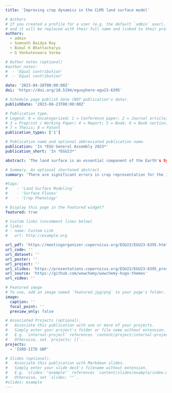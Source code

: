 ```yaml
---
title: 'Improving crop dynamics in the CLM5 land surface model'

# Authors
# If you created a profile for a user (e.g. the default `admin` user), write the username (folder name) here
# and it will be replaced with their full name and linked to their profile.
authors:
  - admin
  - Somnath Baidya Roy
  - Bimal K Bhattacharya
  - G Venkateswara Varma

# Author notes (optional)
#author_notes:
#  - 'Equal contribution'
#  - 'Equal contribution'

date: '2023-04-20T00:00:00Z'
doi: 'https://doi.org/10.5194/egusphere-egu23-6395'

# Schedule page publish date (NOT publication's date).
publishDate: '2023-08-23T00:00:00Z'

# Publication type.
# Legend: 0 = Uncategorized; 1 = Conference paper; 2 = Journal article;
# 3 = Preprint / Working Paper; 4 = Report; 5 = Book; 6 = Book section;
# 7 = Thesis; 8 = Patent
publication_types: ['1']

# Publication name and optional abbreviated publication name.
publication: 'In *EGU General Assembly 2023*'
publication_short: 'In *EGU23*'

abstract: 'The land surface is an essential component of the Earth's System that interacts with the atmosphere via mass, momentum, and energy exchange. Croplands are one of the most common types of land use. Therefore, a comprehensive understanding of land-atmosphere interactions requires understanding the biogeochemical and biogeophysical processes and interactions in agroecosystems. Earth System Models (ESMs) can simulate the complex physical, chemical, and biological processes within and between the earth's land, atmosphere, ocean, and other spheres. Croplands have not received adequate attention in ESMs and were previously represented as grasslands. Land components in ESMs, such as the Community Land Model version 5 (CLM5) in the Community Earth System Model (CESM), have recently begun to include specific crops. The addition of crops to land models improved the simulation of energy, carbon, and water fluxes from land. CLM5 can represent a wide range of crops all over the world. However, there are significant errors in crop representation for the Indian region, including cropping areas, cropping season, irrigation, and crop characteristics. CLM5's estimated annual yield of wheat and rice has significant biases compared to UN-FAO estimates due to differences in growing seasons. Furthermore, observational data on the phenology of spring wheat and rice are scarce in the Indian region. As a result, crop growth model simulations in the Indian region suffer from poor calibration and validation. India is the world's second-largest producer of wheat and rice. Rice and wheat croplands cover more than 70 million ha combined. The current study aims to improve CLM5's representation of spring wheat and rice crops. This is accomplished by incorporating a crop planting window based on observations, wheat and rice cultivated area and irrigated cropland maps from district-level data. To further improve the crop models, we digitized historical crop phenology data and used them for model calibration and validation. Correcting the spring wheat and rice growing seasons in CLM5 over India has greatly improved crop phenology, yield, and irrigation pattern. As a result, the energy, carbon, and water fluxes are better estimated than the default CLM5 model. If the improved CLM5 is incorporated into the CESM, this can also improve the simulation of atmospheric phenomena.'

# Summary. An optional shortened abstract.
summary: 'There are significant errors in crop representation for the Indian region, including cropping areas, cropping season, irrigation, and crop characteristics. CLM5's estimated annual yield of wheat and rice has significant biases compared to UN-FAO estimates due to differences in growing seasons. Furthermore, observational data on the phenology of spring wheat and rice are scarce in the Indian region. As a result, crop growth model simulations in the Indian region suffer from poor calibration and validation. Improving the spring wheat and rice growing seasons in CLM5 over India has greatly improved crop phenology, yield, and irrigation pattern. As a result, the energy, carbon, and water fluxes are better estimated than the default CLM5 model.'

#tags: 
#    - 'Land Surface Modeling'
#    - 'Surface Fluxes'
#    - 'Crop Phenology'

# Display this page in the Featured widget?
featured: true

# Custom links (uncomment lines below)
# links:
# - name: Custom Link
#   url: http://example.org

url_pdf: 'https://meetingorganizer.copernicus.org/EGU23/EGU23-6395.html?pdf'
url_code: ''
url_dataset: ''
url_poster: ''
url_project: ''
url_slides: 'https://presentations.copernicus.org/EGU23/EGU23-6395_presentation-h557244.pdf'
url_source: 'https://github.com/wowchemy/wowchemy-hugo-themes'
url_video: ''

# Featured image
# To use, add an image named `featured.jpg/png` to your page's folder.
image:
  caption: ''
  focal_point: ''
  preview_only: false

# Associated Projects (optional).
#   Associate this publication with one or more of your projects.
#   Simply enter your project's folder or file name without extension.
#   E.g. `internal-project` references `content/project/internal-project/index.md`.
#   Otherwise, set `projects: []`.
projects:
  - 'ISRO-IITD GBP'

# Slides (optional).
#   Associate this publication with Markdown slides.
#   Simply enter your slide deck's filename without extension.
#   E.g. `slides: "example"` references `content/slides/example/index.md`.
#   Otherwise, set `slides: ""`.
#slides: example
---
```

